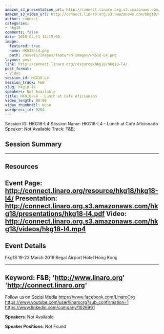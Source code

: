 ```yaml
---
amazon_s3_presentation_url: http://connect.linaro.org.s3.amazonaws.com/hkg18/presentations/hkg18-l4.pdf
amazon_s3_video_url: http://connect.linaro.org.s3.amazonaws.com/hkg18/videos/hkg18-l4.mp4
author: connect
categories:
- hkg18
comments: false
date: 2018-04-11 14:15:50
image:
  featured: true
  name: HKG18-L4.png
  path: /assets/images/featured-images/HKG18-L4.png
layout: post
link: http://connect.linaro.org/resource/hkg18/hkg18-l4/
post_format:
- Video
session_id: HKG18-L4
session_track: F&B
slug: hkg18-l4
speakers: Not Available
title: HKG18-L4 - Lunch at Cafe Aficionado
video_length: 00:00
video_thumbnail: None
wordpress_id: 9264
---
```


Session ID: HKG18-L4
Session Name: HKG18-L4 - Lunch at Cafe Aficionado
Speaker: Not Available
Track: F&B;


## Session Summary

---------------------------------------------------
## Resources
Event Page: http://connect.linaro.org/resource/hkg18/hkg18-l4/
Presentation: http://connect.linaro.org.s3.amazonaws.com/hkg18/presentations/hkg18-l4.pdf
Video: http://connect.linaro.org.s3.amazonaws.com/hkg18/videos/hkg18-l4.mp4
 ---------------------------------------------------
## Event Details
hkg18
19-23 March 2018 
Regal Airport Hotel Hong Kong

---------------------------------------------------
Keyword: F&B;
'http://www.linaro.org'
'http://connect.linaro.org'
---------------------------------------------------
Follow us on Social Media
https://www.facebook.com/LinaroOrg
https://www.youtube.com/user/linaroorg?sub_confirmation=1
https://www.linkedin.com/company/1026961

**Speakers**: Not Available

**Speaker Positions**: Not Found
